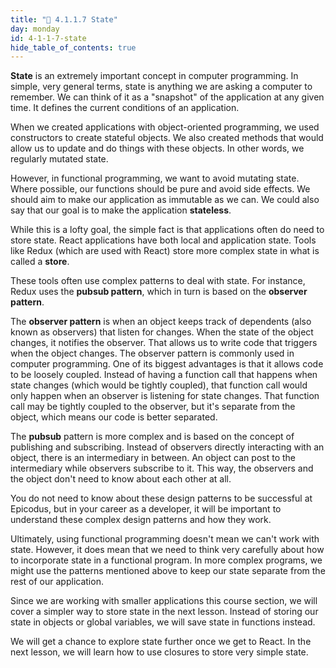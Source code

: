 ```yaml
---
title: "📓 4.1.1.7 State"
day: monday
id: 4-1-1-7-state
hide_table_of_contents: true
---
```


**State** is an extremely important concept in computer programming. In simple, very general terms, state is anything we are asking a computer to remember. We can think of it as a "snapshot" of the application at any given time. It defines the current conditions of an application.

When we created applications with object-oriented programming, we used constructors to create stateful objects. We also created methods that would allow us to update and do things with these objects. In other words, we regularly mutated state.

However, in functional programming, we want to avoid mutating state. Where possible, our functions should be pure and avoid side effects. We should aim to make our application as immutable as we can. We could also say that our goal is to make the application **stateless**.

While this is a lofty goal, the simple fact is that applications often do need to store state. React applications have both local and application state. Tools like Redux (which are used with React) store more complex state in what is called a **store**.

These tools often use complex patterns to deal with state. For instance, Redux uses the **pubsub pattern**, which in turn is based on the **observer pattern**.

The **observer pattern** is when an object keeps track of dependents (also known as observers) that listen for changes. When the state of the object changes, it notifies the observer. That allows us to write code that triggers when the object changes. The observer pattern is commonly used in computer programming. One of its biggest advantages is that it allows code to be loosely coupled. Instead of having a function call that happens when state changes (which would be tightly coupled), that function call would only happen when an observer is listening for state changes. That function call may be tightly coupled to the observer, but it's separate from the object, which means our code is better separated.

The **pubsub** pattern is more complex and is based on the concept of publishing and subscribing. Instead of observers directly interacting with an object, there is an intermediary in between. An object can post to the intermediary while observers subscribe to it. This way, the observers and the object don't need to know about each other at all.

You do not need to know about these design patterns to be successful at Epicodus, but in your career as a developer, it will be important to understand these complex design patterns and how they work.

Ultimately, using functional programming doesn't mean we can't work with state. However, it does mean that we need to think very carefully about how to incorporate state in a functional program. In more complex programs, we might use the patterns mentioned above to keep our state separate from the rest of our application.

Since we are working with smaller applications this course section, we will cover a simpler way to store state in the next lesson. Instead of storing our state in objects or global variables, we will save state in functions instead.

We will get a chance to explore state further once we get to React. In the next lesson, we will learn how to use closures to store very simple state.
